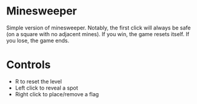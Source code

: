 # Minesweeper

Simple version of minesweeper. Notably, the first click will always be safe (on a square with no adjacent mines).
If you win, the game resets itself.
If you lose, the game ends.

# Controls

- R to reset the level
- Left click to reveal a spot
- Right click to place/remove a flag
